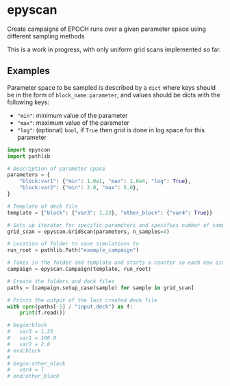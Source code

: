 epyscan
=======

Create campaigns of EPOCH runs over a given parameter space using
different sampling methods

This is a work in progress, with only uniform grid scans implemented
so far.

Examples
--------

Parameter space to be sampled is described by a `dict` where keys
should be in the form of `block_name:parameter`, and values should
be dicts with the following keys:

- `"min"`: minimum value of the parameter
- `"max"`: maximum value of the parameter
- `"log"`: (optional) `bool`, if `True` then grid is done in
  log space for this parameter


```python
import epyscan
import pathlib

# Description of parameter space
parameters = {
    "block:var1": {"min": 1.0e1, "max": 1.0e4, "log": True},
    "block:var2": {"min": 2.0, "max": 5.0},
}

# Template of deck file
template = {"block": {"var3": 1.23}, "other_block": {"var4": True}}

# Sets up iterator for specific parameters and specifies number of samples to split data across
grid_scan = epyscan.GridScan(parameters, n_samples=4)

# Location of folder to save simulations to
run_root = pathlib.Path("example_campaign")

# Takes in the folder and template and starts a counter so each new simulation gets saved to a new folder
campaign = epyscan.Campaign(template, run_root)

# Create the folders and deck files
paths = [campaign.setup_case(sample) for sample in grid_scan]

# Prints the output of the last created deck file
with open(paths[-1] / "input.deck") as f:
    print(f.read())

# begin:block
#   var3 = 1.23
#   var1 = 100.0
#   var2 = 2.0
# end:block
#
# begin:other_block
#   var4 = T
# end:other_block

```
